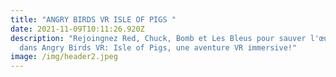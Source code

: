 ```yaml
---
title: "ANGRY BIRDS VR ISLE OF PIGS "
date: 2021-11-09T10:11:26.920Z
description: "Rejoingnez Red, Chuck, Bomb et Les Bleus pour sauver l'œuf voler
  dans Angry Birds VR: Isle of Pigs, une aventure VR immersive!"
image: /img/header2.jpeg
---
```

